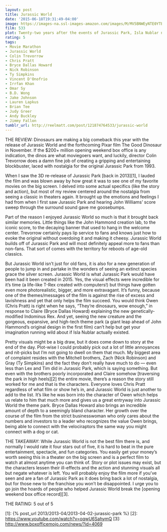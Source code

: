 ```yaml
---
layout: post
title: Jurassic World
date: '2015-06-18T19:31:49-04:00'
image: https://images-na.ssl-images-amazon.com/images/M/MV5BNWEyNTE0YTEtY2FkMi00MmY3LTg4MWMtODdjYjRkNGM4ZTZhXkEyXkFqcGdeQXVyMzI0NDc4ODY@._V1_UX182_CR0,0,182,268_AL_.jpg
film: 533
plot: Twenty-two years after the events of Jurassic Park, Isla Nublar now features a fully functioning dinosaur theme park, Jurassic World, as originally envisioned by John Hammond. After 10 years of operation and visitor rates declining, in order to fulfill a corporate mandate, a new attraction is created to re-spark visitor’s interest, which backfires horribly.
rating: 5
tags:
- Movie Marathon
- Jurassic World
- Colin Trevorrow
- Chris Pratt
- Bryce Dallas Howard
- Nick Robinson
- Ty Simpkins
- Vincent D'Onofrio
- Irrfan Khan
- Omar Sy
- B.D. Wong
- Jake Johnson
- Lauren Lapkus
- Brian Tee
- Judy Greer
- Andy Buckley
- Jimmy Fallon
tumblr_url: http://reelmatt.com/post/121874764533/jurassic-world
---
```


THE REVIEW: Dinosaurs are making a big comeback this year with the release of Jurassic World and the forthcoming Pixar film The Good Dinosaur in November. If the $200+ million opening weekend box office is any indication, the dinos are what moviegoers want, and luckily, director Colin Trevorrow does a damn fine job of creating a gripping and entertaining blockbuster, laced with nostalgia for the original Jurassic Park from 1993.

When I saw the 3D re-release of Jurassic Park [back in 2013][1], I lauded the film and was blown away by how great it was to see one of my favorite movies on the big screen. I delved into some actual specifics (like the story and action), but most of my review centered around the nostalgia from seeing a classic in theaters again. It brought up the emotions and feelings I had from when I first saw Jurassic Park and hearing John Williams’ score sweep through the surround sound gave me goosebumps.

Part of the reason I enjoyed Jurassic World so much is that it brought back similar memories. Little things like the John Hammond creation lab, to the iconic score, to the decaying banner that used to hang in the welcome center. Trevorrow certainly pays lip service to fans and knows just how to evoke the original without overdoing it and making it cheesy. Jurassic World builds off of Jurassic Park and will most definitely appeal more to fans than non-fans. That sort of comes with the territory for reboots of age-old classics.

But Jurassic World isn’t just for old fans, it is also for a new generation of people to jump in and partake in the wonders of seeing an extinct species grace the silver screen. Jurassic World is what Jurassic Park would have been had it been created in 2015. Yes, the visual effects were incredible for it’s time (a life-like T-Rex created with computers!) but things have gotten even more photorealistic, bigger, and more extravagant. It’s funny, because one of the themes/messages of the film is against the rise of excess and lavishness and yet that only helps the film succeed. You would think Owen (Chris Pratt) is right when he says, “They’re dinosaurs, wow enough,” in response to Claire (Bryce Dallas Howard) explaining the new genetically-modified Indominus Rex. And yet, seeing the new creature and the gorgeous, expansive, and high-tech theme park (a giant leap ahead of John Hammond’s original design in the first film) can’t help but get your imagination running wild about if Isla Nublar actually existed.

Pretty visuals might be a big draw, but it does come down to story at the end of the day. Plot-wise I could probably pick out a lot of little annoyances and nit-picks but I’m not going to dwell on them that much. My biggest area of complaint resides with the Mitchell brothers, Zach (Nick Robinson) and Gray (Ty Simpkins) and the fact they don’t really have much to do — even less than Lex and Tim did in Jurassic Park, which is saying something. But even with the brothers poorly incorporated and Claire somehow [traversing the park in high heels][2] the entire movie, there’s a reason the story still worked for me and that is the characters. Everyone loves Chris Pratt regardless of what film or show he’s in, and Jurassic World is just another to add to the list. It’s like he was born into the character of Owen which helps us relate to him that much more and gives us a great entryway into Jurassic World the theme park. Bryce Dallas Howard also brings an incredible amount of depth to a seemingly bland character. Her growth over the course of the film from the strict businesswoman who only cares about the numbers and investors to a leader who recognizes the value Owen brings, being able to connect with the velociraptors the same way you might connect with a dog or cat.

THE TAKEAWAY: While Jurassic World is not the best film there is, and normally I would rate it four stars out of five, it is hard to beat in the pure entertainment, spectacle, and fun categories. You easily get your money’s worth seeing this in a theater on the big screen and is a perfect film to watch at almost anytime you can think of. Story or plot issues may exist, but the characters lessen their ill-effects and the action and stunning visuals all but negate whatever is left. You will probably enjoy the film more if you’ve seen and are a fan of Jurassic Park as it does bring back a lot of nostalgia, but for those new to the franchise you won’t be disappointed. I urge you to go join the hoards of people who helped Jurassic World break the [opening weekend box office record][3].

THE RATING: 5 out of 5

[1]: {% post_url 2013/2013-04/2013-04-02-jurassic-park %}
[2]: https://www.youtube.com/watch?v=oqwU6SahymQ
[3]: http://www.boxofficemojo.com/news/?id=4069